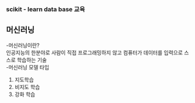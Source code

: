 ### scikit - learn data base 교육

## 머신러닝
-머신러닝이란?
<br>인공지능의 한분야로 사람이 직접 프로그래밍하지 않고 컴퓨터가 데이터를 입력으로 스스로 학습하는 기술
<br>-머신러닝 모델 타입
1. 지도학습
2. 비지도 학습
3. 강화 학습


